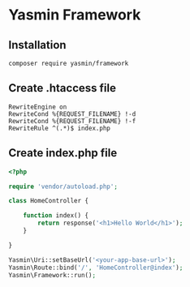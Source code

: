 # Yasmin Framework

## Installation

```
composer require yasmin/framework
```

## Create .htaccess file

```
RewriteEngine on
RewriteCond %{REQUEST_FILENAME} !-d
RewriteCond %{REQUEST_FILENAME} !-f
RewriteRule ^(.*)$ index.php
```

## Create index.php file

```php
<?php 

require 'vendor/autoload.php';

class HomeController {

    function index() {
        return response('<h1>Hello World</h1>');
    }

}

Yasmin\Uri::setBaseUrl('<your-app-base-url>');
Yasmin\Route::bind('/', 'HomeController@index');
Yasmin\Framework::run();
```